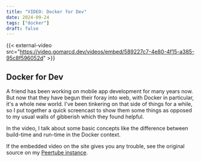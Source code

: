 ```yaml
---
title: "VIDEO: Docker for Dev"
date: 2024-09-24
tags: ["docker"]
draft: false
---
```


{{< external-video src="https://video.gomarcd.dev/videos/embed/589227c7-4e80-4f15-a385-95c8f596052d" >}}

## Docker for Dev

A friend has been working on mobile app development for many years now. But now that they have begun their foray into web, with Docker in particular, it's a whole new world. I've been tinkering on that side of things for a while, so I put together a quick screencast to show them some things as opposed to my usual walls of gibberish which they found helpful.

In the video, I talk about some basic concepts like the difference between build-time and run-time in the Docker context.

If the embedded video on the site gives you any trouble, see the original source on my [Peertube instance](https://video.gomarcd.dev/w/bWmsk9pWvBV99TbiawwVfv).